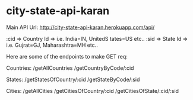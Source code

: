 # city-state-api-karan
Main API Url: http://city-state-api-karan.herokuapp.com/api/

:cid => Country Id => i.e. India=IN, UnitedS tates=US etc..
:sid => State Id => i.e. Gujrat=GJ, Maharashtra=MH etc..


Here are some of the endpoints to make GET req:


Countries:
/getAllCountries
/getCountryByCode/:cid

States:
/getStatesOfCountry/:cid
/getStateByCode/:sid

Cities:
/getAllCities
/getCitiesOfCountry/:cid
/getCitiesOfState/:cid/:sid
